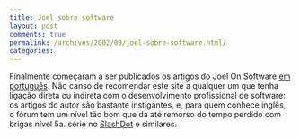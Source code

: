 ```yaml
---
title: Joel sobre software
layout: post
comments: true
permalink: /archives/2002/09/joel-sobre-software.html/
categories:
---
```

Finalmente começaram a ser publicados os artigos do Joel On Software <a href="http://www.joelonsoftware.com/global/Portuguese_Brazil/index.html" >em português</a>. Não canso de recomendar este site a qualquer um que tenha ligação direta ou indireta com o desenvolvimento profissional de software: os artigos do autor são bastante instigantes, e, para quem conhece inglês, o fórum tem um nível tão bom que dá até remorso do tempo perdido com brigas nível 5a. série no <a href="http://www.slashdot.com">SlashDot</a> e similares.